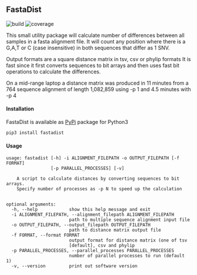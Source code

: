 ## FastaDist
![build](https://gitlab.com/antunderwood/fastadist/badges/master/pipeline.svg)
![coverage](https://gitlab.com/antunderwood/fastadist/badges/master/coverage.svg?job=coverage)

This small utility package will calculate number of differences between all samples in a fasta alignment file.
It will count any position where there is a G,A,T or C (case insensitive) in both sequences that differ as 1 SNV.

Output formats are a square distance matrix in tsv, csv or phylip formats
It is fast since it first converts sequences to bit arrays and then uses fast bit operations to calculate the differences.

On a mid-range laptop a distance matrix was produced in 11 minutes from a 764 sequence alignment of length 1,082,859 using -p 1 and 4.5 minutes with -p 4

#### Installation
FastaDist is available as [PyPi](https://pypi.org/project/FastaDist/) package for Python3

```
pip3 install fastadist
```

#### Usage
```
usage: fastadist [-h] -i ALIGNMENT_FILEPATH -o OUTPUT_FILEPATH [-f FORMAT]
                 [-p PARALLEL_PROCESSES] [-v]

    A script to calculate distances by converting sequences to bit arrays.
    Specify number of processes as -p N to speed up the calculation


optional arguments:
  -h, --help            show this help message and exit
  -i ALIGNMENT_FILEPATH, --alignment_filepath ALIGNMENT_FILEPATH
                        path to multiple sequence alignment input file
  -o OUTPUT_FILEPATH, --output_filepath OUTPUT_FILEPATH
                        path to distance matrix output file
  -f FORMAT, --format FORMAT
                        output format for distance matrix (one of tsv
                        [default], csv and phylip
  -p PARALLEL_PROCESSES, --parallel_processes PARALLEL_PROCESSES
                        number of parallel processes to run (default 1)
  -v, --version         print out software version
```